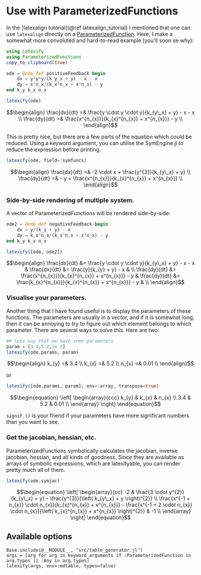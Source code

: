 # Use with ParameterizedFunctions

In the [latexalign tutorial](@ref latexalign_tutorial) I mentioned that one can use `latexalign` directly on a [ParameterizedFunction](http://docs.juliadiffeq.org/stable/analysis/parameterized_functions.html#Function-Definition-Macros-1).
Here, I make a somewhat more convoluted and hard-to-read example (you'll soon se why):

```julia
using Latexify
using ParameterizedFunctions
copy_to_clipboard(true)

ode = @ode_def positiveFeedback begin
    dx = y*y*y/(k_y_x + y) - x - x
    dy = x^n_x/(k_x^n_x + x^n_x) - y
end k_y k_x n_x

latexify(ode)
```

```math
\begin{align}
\frac{dx}{dt} =& \frac{y \cdot y \cdot y}{k_{y\_x} + y} - x - x \\
\frac{dy}{dt} =& \frac{x^{n_{x}}}{k_{x}^{n_{x}} + x^{n_{x}}} - y \\
\end{align}
```

This is pretty nice, but there are a few parts of the equation which could be reduced.
Using a keyword argument, you can utilise the SymEngine.jl to reduce the expression before printing.

```julia
latexify(ode, field=:symfuncs)
```
```math
\begin{align}
\frac{dx}{dt} =& -2 \cdot x + \frac{y^{3}}{k_{y\_x} + y} \\
\frac{dy}{dt} =&  - y + \frac{x^{n_{x}}}{k_{x}^{n_{x}} + x^{n_{x}}} \\
\end{align}
```

### Side-by-side rendering of multiple system.

A vector of ParameterizedFunctions will be rendered side-by-side:

```julia
ode2 = @ode_def negativeFeedback begin
    dx = y/(k_y + y) - x
    dy = k_x^n_x/(k_x^n_x + x^n_x) - y
end k_y k_x n_x

latexify([ode, ode2])
```
```math
\begin{align}
\frac{dx}{dt}  &=  \frac{y \cdot y \cdot y}{k_{y\_x} + y} - x - x  &  \frac{dx}{dt}  &=  \frac{y}{k_{y} + y} - x  &  \\
\frac{dy}{dt}  &=  \frac{x^{n_{x}}}{k_{x}^{n_{x}} + x^{n_{x}}} - y  &  \frac{dy}{dt}  &=  \frac{k_{x}^{n_{x}}}{k_{x}^{n_{x}} + x^{n_{x}}} - y  &  \\
\end{align}
```

### Visualise your parameters.

Another thing that I have found useful is to display the parameters of these functions. The parameters are usually in a vector, and if it is somewhat long, then it can be annoying to try to figure out which element belongs to which parameter. There are several ways to solve this. Here are two:
```julia
## lets say that we have some parameters
param = [3.4,5.2,1e-2]
latexify(ode.params, param)
```
```math
\begin{align}
k_{y} =& 3.4 \\
k_{x} =& 5.2 \\
n_{x} =& 0.01 \\
\end{align}
```

or

```julia
latexify([ode.params, param]; env=:array, transpose=true)
```
```math
\begin{equation}
\left[
\begin{array}{ccc}
k_{y} & k_{x} & n_{x} \\
3.4 & 5.2 & 0.01 \\
\end{array}
\right]
\end{equation}
```

`signif.()` is your friend if your parameters have more significant numbers than you want to see.

### Get the jacobian, hessian, etc.

ParameterizedFunctions symbolically calculates the jacobian, inverse jacobian, hessian, and all kinds of goodness. Since they are available as arrays of symbolic expressions, which are latexifyable, you can render pretty much all of them.

```julia
latexify(ode.symjac)
```
```math
\begin{equation}
\left[
\begin{array}{cc}
-2 & \frac{3 \cdot y^{2}}{k_{y\_x} + y} - \frac{y^{3}}{\left( k_{y\_x} + y \right)^{2}} \\
\frac{x^{-1 + n_{x}} \cdot n_{x}}{k_{x}^{n_{x}} + x^{n_{x}}} - \frac{x^{-1 + 2 \cdot n_{x}} \cdot n_{x}}{\left( k_{x}^{n_{x}} + x^{n_{x}} \right)^{2}} & -1 \\
\end{array}
\right]
\end{equation}
```

## Available options
```@eval
Base.include(@__MODULE__, "src/table_generator.jl")
args = [arg for arg in keyword_arguments if :ParameterizedFunction in arg.types || :Any in arg.types]
latexify(args, env=:mdtable, types=false)
```
